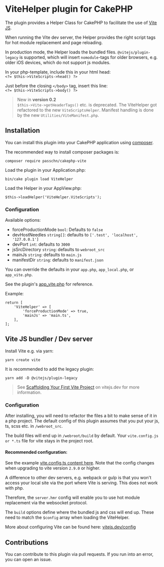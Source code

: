 # ViteHelper plugin for CakePHP

The plugin provides a Helper Class for CakePHP to facilitate the use of [Vite JS](https://vitejs.dev/).

When running the Vite dev server, the Helper provides the right script tags for hot module replacement and page reloading.

In production mode, the Helper loads the bundled files. `@vitejs/plugin-legacy` is supported, which will
insert `nomodule`-tags for older browsers, e.g. older iOS devices, which do not support js modules.

In your php-template, include this in your html head: \
`<?= $this->ViteScripts->head() ?>`

Just before the closing `</body>` tag, insert this line: \
`<?= $this->ViteScripts->body() ?>`

> New in **version 0.2**  
> `$this->Vite->getHeaderTags()` etc. is deprecated. The ViteHelper got refactored to the new `ViteScriptsHelper`. 
> Manifest handling is done by the new `Utilities/ViteManifest.php`.

## Installation

You can install this plugin into your CakePHP application using [composer](https://getcomposer.org).

The recommended way to install composer packages is:

```
composer require passchn/cakephp-vite
```

Load the plugin in your Application.php:

```
bin/cake plugin load ViteHelper
```

Load the Helper in your AppView.php:
```
$this->loadHelper('ViteHelper.ViteScripts');
```

### Configuration

Available options:
* forceProductionMode `bool`: Defaults to `false`
* devHostNeedles `string[]`: defaults to `['.test', 'localhost', '127.0.0.1']`
* devPort `int`: defaults to `3000`
* jsSrcDirectory `string`: defaults to `webroot_src`
* mainJs `string`: defaults to `main.js`
* manifestDir `string`: defaults to `manifest.json`

You can override the defaults in your `app.php`, `app_local.php`, or `app_vite.php`. 

See the plugin's [app_vite.php](https://github.com/passchn/cakephp-vite/blob/main/config/app_vite.php) for reference. 

Example: 

```
return [
    'ViteHelper' => [
        'forceProductionMode' => true,
        'mainJs' => 'main.ts',
    ],
];
```

## Vite JS bundler / Dev server

Install Vite e.g. via yarn:
````
yarn create vite
````

It is recommended to add the legacy plugin:
```
yarn add -D @vitejs/plugin-legacy
```

> See [Scaffolding Your First Vite Project](https://vitejs.dev/guide/#scaffolding-your-first-vite-project) on vitejs.dev for more information.

### Configuration

After installing, you will need to refactor the files a bit to make sense of it in a php project. The default config of this plugin assumes that you put your js, ts, scss etc. in `/webroot_src`.

The build files will end up in `/webroot/build` by default. Your `vite.config.js or *.ts` file for vite stays in the project root.

#### Recommended configuration: 

See the example [vite.config.ts content here](https://github.com/brandcom/cakephp-vite/wiki/example-vite-config). Note that the config changes when upgrading to vite version `2.9.0` or higher. 

A difference to other dev servers, e.g. webpack or gulp is that you won't access your
local site via the port where Vite is serving. This does not work with php.

Therefore, the `server.hmr` config will enable you to use hot module replacement via the websocket protocol.

The `build` options define where the bundled js and css will end up.
These need to match the `$config` array when loading the ViteHelper.

More about configuring Vite can be found here:
[vitejs.dev/config](https://vitejs.dev/config/)

## Contributions

You can contribute to this plugin via pull requests. If you run into an error, you can open an issue. 
